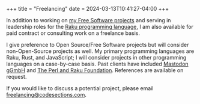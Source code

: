 +++
title = "Freelancing"
date = 2024-03-13T10:41:27-04:00
+++

In addition to working on [my Free Software projects](https://github.com/codesections) and
serving in leadership roles for the [Raku programming language](https://raku.org), I am also
available for paid contract or consulting work on a freelance basis. 

I give preference to Open Source/Free Software projects but will consider non-Open-Source projects
as well. My primary programming languages are Raku, Rust, and JavaScript; I will consider projects
in other programming languages on a case-by-case basis. Past clients have included [Mastodon
gGmbH](https://joinmastodon.org/about) and [The Perl and Raku
Foundation](https://www.perlfoundation.org/). References are available on request.

If you would like to discuss a potential project, please email <freelancing@codesections.com>.
